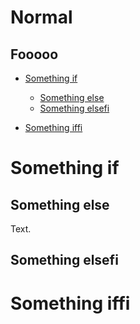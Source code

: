 # Normal

## Fooooo

* [Something if](#something-if)

  * [Something else](#something-else)
  * [Something elsefi](#something-elsefi)

* [Something iffi](#something-iffi)

# Something if

## Something else

Text.

## Something elsefi

# Something iffi
